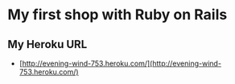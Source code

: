 My first shop with Ruby on Rails
================================

My Heroku URL
-------------
 * [http://evening-wind-753.heroku.com/](http://evening-wind-753.heroku.com/)
